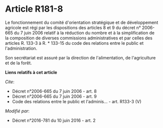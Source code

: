 # Article R181-8

Le fonctionnement du comité d'orientation stratégique et de développement agricole est régi par les dispositions des articles
8 et 9 du décret n° 2006-665 du 7 juin 2006 relatif à la réduction du nombre et à la simplification de la composition de
diverses commissions administratives et par celles des articles R. 133-3 à R. * 133-15 du code des relations entre le public
et l'administration. 

Son secrétariat est assuré par la direction de l'alimentation, de l'agriculture et de la forêt.

**Liens relatifs à cet article**

_Cite_:

  - Décret n°2006-665 du 7 juin 2006 - art. 8
  - Décret n°2006-665 du 7 juin 2006 - art. 9
  - Code des relations entre le public et l'adminis... - art. R133-3 (V)

_Modifié par_:

  - Décret n°2016-781 du 10 juin 2016 - art. 2
